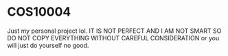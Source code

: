 # COS10004
Just my personal project lol. 
IT IS NOT PERFECT AND I AM NOT SMART SO DO NOT COPY EVERYTHING WITHOUT CAREFUL CONSIDERATION or you will just do yourself no good. 
